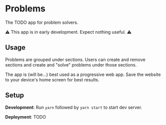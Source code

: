 # Problems

The TODO app for problem solvers.

⚠️ This app is in early development. Expect nothing useful. ⚠️

## Usage

Problems are grouped under sections. Users can create and remove sections and create and "solve" problems under those sections.

The app is (will be...) best used as a progressive web app. Save the website to your device's home screen for best results.

## Setup

**Development**: Run `yarn` followed by `yarn start` to start dev server.

**Deployment**: TODO